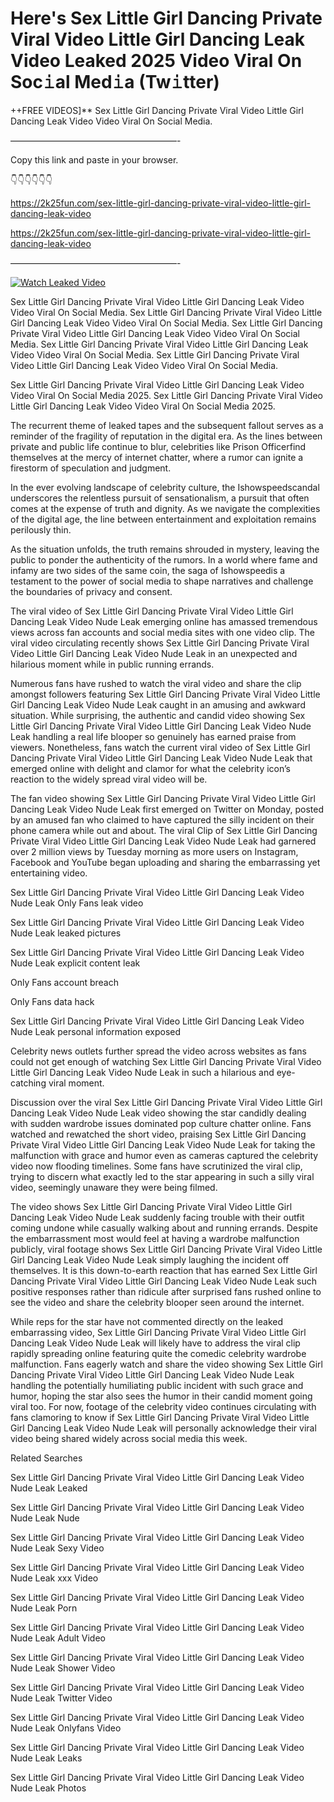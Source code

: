 # Here's Sex Little Girl Dancing Private Viral Video Little Girl Dancing Leak Video Leaked 2025 Video Viral On Soc𝚒al Med𝚒a (Tw𝚒tter)

++FREE VIDEOS]** Sex Little Girl Dancing Private Viral Video Little Girl Dancing Leak Video Video Viral On Social Media.

———————————————————-

Copy this link and paste in your browser.

👇👇👇👇👇👇

https://2k25fun.com/sex-little-girl-dancing-private-viral-video-little-girl-dancing-leak-video

https://2k25fun.com/sex-little-girl-dancing-private-viral-video-little-girl-dancing-leak-video

———————————————————-

[![Watch Leaked Video](https://miro.medium.com/v2/resize:fit:828/format:webp/1*cilzJN44JGOrTw9NJCrNHA.gif "Watch Leaked Video")](https://2k25fun.com/sex-little-girl-dancing-private-viral-video-little-girl-dancing-leak-video)

Sex Little Girl Dancing Private Viral Video Little Girl Dancing Leak Video Video Viral On Social Media. Sex Little Girl Dancing Private Viral Video Little Girl Dancing Leak Video Video Viral On Social Media. Sex Little Girl Dancing Private Viral Video Little Girl Dancing Leak Video Video Viral On Social Media. Sex Little Girl Dancing Private Viral Video Little Girl Dancing Leak Video Video Viral On Social Media. Sex Little Girl Dancing Private Viral Video Little Girl Dancing Leak Video Video Viral On Social Media.

Sex Little Girl Dancing Private Viral Video Little Girl Dancing Leak Video Video Viral On Social Media 2025. Sex Little Girl Dancing Private Viral Video Little Girl Dancing Leak Video Video Viral On Social Media 2025.

The recurrent theme of leaked tapes and the subsequent fallout serves as a reminder of the fragility of reputation in the digital era. As the lines between private and public life continue to blur, celebrities like Prison Officerfind themselves at the mercy of internet chatter, where a rumor can ignite a firestorm of speculation and judgment.

In the ever evolving landscape of celebrity culture, the Ishowspeedscandal underscores the relentless pursuit of sensationalism, a pursuit that often comes at the expense of truth and dignity. As we navigate the complexities of the digital age, the line between entertainment and exploitation remains perilously thin.

As the situation unfolds, the truth remains shrouded in mystery, leaving the public to ponder the authenticity of the rumors. In a world where fame and infamy are two sides of the same coin, the saga of Ishowspeedis a testament to the power of social media to shape narratives and challenge the boundaries of privacy and consent.

The viral video of Sex Little Girl Dancing Private Viral Video Little Girl Dancing Leak Video Nude Leak emerging online has amassed tremendous views across fan accounts and social media sites with one video clip. The viral video circulating recently shows Sex Little Girl Dancing Private Viral Video Little Girl Dancing Leak Video Nude Leak in an unexpected and hilarious moment while in public running errands.

Numerous fans have rushed to watch the viral video and share the clip amongst followers featuring Sex Little Girl Dancing Private Viral Video Little Girl Dancing Leak Video Nude Leak caught in an amusing and awkward situation. While surprising, the authentic and candid video showing Sex Little Girl Dancing Private Viral Video Little Girl Dancing Leak Video Nude Leak handling a real life blooper so genuinely has earned praise from viewers. Nonetheless, fans watch the current viral video of Sex Little Girl Dancing Private Viral Video Little Girl Dancing Leak Video Nude Leak that emerged online with delight and clamor for what the celebrity icon’s reaction to the widely spread viral video will be.

The fan video showing Sex Little Girl Dancing Private Viral Video Little Girl Dancing Leak Video Nude Leak first emerged on Twitter on Monday, posted by an amused fan who claimed to have captured the silly incident on their phone camera while out and about. The viral Clip of Sex Little Girl Dancing Private Viral Video Little Girl Dancing Leak Video Nude Leak had garnered over 2 million views by Tuesday morning as more users on Instagram, Facebook and YouTube began uploading and sharing the embarrassing yet entertaining video.

Sex Little Girl Dancing Private Viral Video Little Girl Dancing Leak Video Nude Leak Only Fans leak video

Sex Little Girl Dancing Private Viral Video Little Girl Dancing Leak Video Nude Leak leaked pictures

Sex Little Girl Dancing Private Viral Video Little Girl Dancing Leak Video Nude Leak explicit content leak

Only Fans account breach

Only Fans data hack

Sex Little Girl Dancing Private Viral Video Little Girl Dancing Leak Video Nude Leak personal information exposed

Celebrity news outlets further spread the video across websites as fans could not get enough of watching Sex Little Girl Dancing Private Viral Video Little Girl Dancing Leak Video Nude Leak in such a hilarious and eye-catching viral moment.

Discussion over the viral Sex Little Girl Dancing Private Viral Video Little Girl Dancing Leak Video Nude Leak video showing the star candidly dealing with sudden wardrobe issues dominated pop culture chatter online. Fans watched and rewatched the short video, praising Sex Little Girl Dancing Private Viral Video Little Girl Dancing Leak Video Nude Leak for taking the malfunction with grace and humor even as cameras captured the celebrity video now flooding timelines. Some fans have scrutinized the viral clip, trying to discern what exactly led to the star appearing in such a silly viral video, seemingly unaware they were being filmed.

The video shows Sex Little Girl Dancing Private Viral Video Little Girl Dancing Leak Video Nude Leak suddenly facing trouble with their outfit coming undone while casually walking about and running errands. Despite the embarrassment most would feel at having a wardrobe malfunction publicly, viral footage shows Sex Little Girl Dancing Private Viral Video Little Girl Dancing Leak Video Nude Leak simply laughing the incident off themselves. It is this down-to-earth reaction that has earned Sex Little Girl Dancing Private Viral Video Little Girl Dancing Leak Video Nude Leak such positive responses rather than ridicule after surprised fans rushed online to see the video and share the celebrity blooper seen around the internet.

While reps for the star have not commented directly on the leaked embarrassing video, Sex Little Girl Dancing Private Viral Video Little Girl Dancing Leak Video Nude Leak will likely have to address the viral clip rapidly spreading online featuring quite the comedic celebrity wardrobe malfunction. Fans eagerly watch and share the video showing Sex Little Girl Dancing Private Viral Video Little Girl Dancing Leak Video Nude Leak handling the potentially humiliating public incident with such grace and humor, hoping the star also sees the humor in their candid moment going viral too. For now, footage of the celebrity video continues circulating with fans clamoring to know if Sex Little Girl Dancing Private Viral Video Little Girl Dancing Leak Video Nude Leak will personally acknowledge their viral video being shared widely across social media this week.

Related Searches

Sex Little Girl Dancing Private Viral Video Little Girl Dancing Leak Video Nude Leak Leaked

Sex Little Girl Dancing Private Viral Video Little Girl Dancing Leak Video Nude Leak Nude

Sex Little Girl Dancing Private Viral Video Little Girl Dancing Leak Video Nude Leak Sexy Video

Sex Little Girl Dancing Private Viral Video Little Girl Dancing Leak Video Nude Leak xxx Video

Sex Little Girl Dancing Private Viral Video Little Girl Dancing Leak Video Nude Leak Porn

Sex Little Girl Dancing Private Viral Video Little Girl Dancing Leak Video Nude Leak Adult Video

Sex Little Girl Dancing Private Viral Video Little Girl Dancing Leak Video Nude Leak Shower Video

Sex Little Girl Dancing Private Viral Video Little Girl Dancing Leak Video Nude Leak Twitter Video

Sex Little Girl Dancing Private Viral Video Little Girl Dancing Leak Video Nude Leak Onlyfans Video

Sex Little Girl Dancing Private Viral Video Little Girl Dancing Leak Video Nude Leak Leaks

Sex Little Girl Dancing Private Viral Video Little Girl Dancing Leak Video Nude Leak Photos
